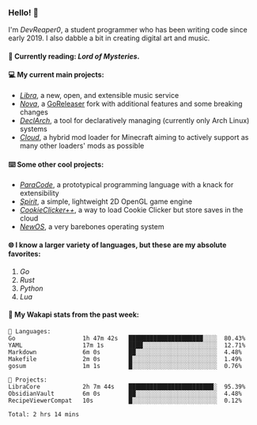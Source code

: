 ### Hello! 👋

I'm _DevReaper0_, a student programmer who has been writing code since early 2019. I also dabble a bit in creating digital art and music.

#### 📖 Currently reading: *Lord of Mysteries*.

#### 💻 My current main projects:

-   _[Libra](https://github.com/LibraMusic)_, a new, open, and extensible music service
-   _[Nova](https://github.com/LibraMusic/Nova)_, a [GoReleaser](https://github.com/goreleaser/goreleaser) fork with additional features and some breaking changes
-   _[DeclArch](https://github.com/DevReaper0/declarch)_, a tool for declaratively managing (currently only Arch Linux) systems
-   _[Cloud](https://github.com/CloudLoaderMC/CloudLoader)_, a hybrid mod loader for Minecraft aiming to actively support as many other loaders' mods as possible

#### ⌨️ Some other cool projects:

-   _[ParaCode](https://github.com/ParaCodeLang/ParaCode)_, a prototypical programming language with a knack for extensibility
-   _[Spirit](https://gitlab.com/DevReaper0/SpiritEngine)_, a simple, lightweight 2D OpenGL game engine
-   _[CookieClicker++](https://github.com/DevReaper0/CookieClickerPlusPlus)_, a way to load Cookie Clicker but store saves in the cloud
-   _[NewOS](https://github.com/DevReaper0/NewOS)_, a very barebones operating system

#### 🌐 I know a larger variety of languages, but these are my absolute favorites:

1. _Go_
2. _Rust_
3. _Python_
4. _Lua_

#### 📡 My Wakapi stats from the past week:

```text
💾 Languages:
Go                   1h 47m 42s   █████████████████████░░░░  80.43%
YAML                 17m 1s       ████░░░░░░░░░░░░░░░░░░░░░  12.71%
Markdown             6m 0s        ██░░░░░░░░░░░░░░░░░░░░░░░  4.48%
Makefile             2m 0s        █░░░░░░░░░░░░░░░░░░░░░░░░  1.49%
gosum                1m 1s        █░░░░░░░░░░░░░░░░░░░░░░░░  0.76%

💼 Projects:
LibraCore            2h 7m 44s    ████████████████████████░  95.39%
ObsidianVault        6m 0s        ██░░░░░░░░░░░░░░░░░░░░░░░  4.48%
RecipeViewerCompat   10s          █░░░░░░░░░░░░░░░░░░░░░░░░  0.12%

Total: 2 hrs 14 mins
```
